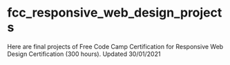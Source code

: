 # fcc_responsive_web_design_projects
Here are final projects of Free Code Camp Certification for Responsive Web Design Certification (300 hours).
Updated 30/01/2021
